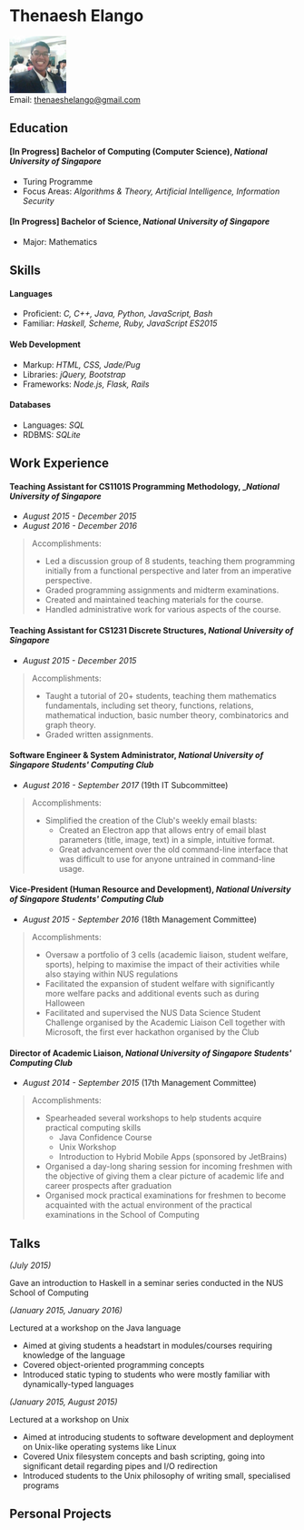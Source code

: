 # Thenaesh Elango

<img src="ThenaeshElango.jpg" width="100" /> <br>
Email: [thenaeshelango@gmail.com](thenaeshelango@gmail.com)<br>


## Education


#### [In Progress] Bachelor of Computing (Computer Science), _National University of Singapore_

* Turing Programme
* Focus Areas: _Algorithms & Theory, Artificial Intelligence, Information Security_


#### [In Progress] Bachelor of Science, _National University of Singapore_

* Major: Mathematics


## Skills


#### Languages

  * Proficient: _C, C++, Java, Python, JavaScript, Bash_
  * Familiar: _Haskell, Scheme, Ruby, JavaScript ES2015_

#### Web Development

  * Markup: _HTML, CSS, Jade/Pug_
  * Libraries: _jQuery, Bootstrap_
  * Frameworks: _Node.js, Flask, Rails_

#### Databases

  * Languages: _SQL_
  * RDBMS: _SQLite_


## Work Experience


#### Teaching Assistant for CS1101S Programming Methodology, __National University of Singapore_

* _August 2015 - December 2015_
* _August 2016 - December 2016_

> Accomplishments:
> 
> * Led a discussion group of 8 students, teaching them programming initially from a functional perspective and later from an imperative perspective.
> * Graded programming assignments and midterm examinations.
> * Created and maintained teaching materials for the course.
> * Handled administrative work for various aspects of the course.


#### Teaching Assistant for CS1231 Discrete Structures, _National University of Singapore_

* _August 2015 - December 2015_

> Accomplishments:
> 
> * Taught a tutorial of 20+ students, teaching them mathematics fundamentals, including set theory, functions, relations, mathematical induction, basic number theory, combinatorics and graph theory.
> * Graded written assignments.


#### Software Engineer & System Administrator, _National University of Singapore Students' Computing Club_

* _August 2016 - September 2017_ (19th IT Subcommittee)

> Accomplishments:
> 
> * Simplified the creation of the Club's weekly email blasts:
>   * Created an Electron app that allows entry of email blast parameters (title, image, text) in a simple, intuitive format.
>   * Great advancement over the old command-line interface that was difficult to use for anyone untrained in command-line usage.


#### Vice-President (Human Resource and Development), _National University of Singapore Students' Computing Club_

* _August 2015 - September 2016_ (18th Management Committee)

> Accomplishments:
> 
> * Oversaw a portfolio of 3 cells (academic liaison, student welfare, sports), helping to maximise the impact of their activities while also staying within NUS regulations
> * Facilitated the expansion of student welfare with significantly more welfare packs and additional events such as during Halloween
> * Facilitated and supervised the NUS Data Science Student Challenge organised by the Academic Liaison Cell together with Microsoft, the first ever hackathon organised by the Club


#### Director of Academic Liaison, _National University of Singapore Students' Computing Club_

* _August 2014 - September 2015_ (17th Management Committee)

> Accomplishments:
> 
> * Spearheaded several workshops to help students acquire practical computing skills
>   * Java Confidence Course
>   * Unix Workshop
>   * Introduction to Hybrid Mobile Apps (sponsored by JetBrains)
> * Organised a day-long sharing session for incoming freshmen with the objective of giving them a clear picture of academic life and career prospects after graduation
> * Organised mock practical examinations for freshmen to become acquainted with the actual environment of the practical examinations in the School of Computing



## Talks

_(July 2015)_

Gave an introduction to Haskell in a seminar series conducted in the NUS School of Computing


_(January 2015, January 2016)_

Lectured at a workshop on the Java language

* Aimed at giving students a headstart in modules/courses requiring knowledge of the language
* Covered object-oriented programming concepts
* Introduced static typing to students who were mostly familiar with dynamically-typed languages


_(January 2015, August 2015)_

Lectured at a workshop on Unix

* Aimed at introducing students to software development and deployment on Unix-like operating systems like Linux
* Covered Unix filesystem concepts and bash scripting, going into significant detail regarding pipes and I/O redirection
* Introduced students to the Unix philosophy of writing small, specialised programs


## Personal Projects
